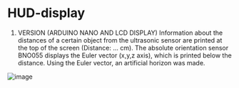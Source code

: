 # HUD-display

1. VERSION (ARDUINO NANO AND LCD DISPLAY)
Information about the distances of a certain object from the ultrasonic sensor are printed at the top of the screen
(Distance: ... cm). The absolute orientation sensor BNO055 displays the Euler vector (x,y,z axis), which is printed 
below the distance. Using the Euler vector, an artificial horizon was made.

![image](https://user-images.githubusercontent.com/119412710/204529040-2c2bc2bb-ae92-4182-afad-5c1f464e5053.png)

